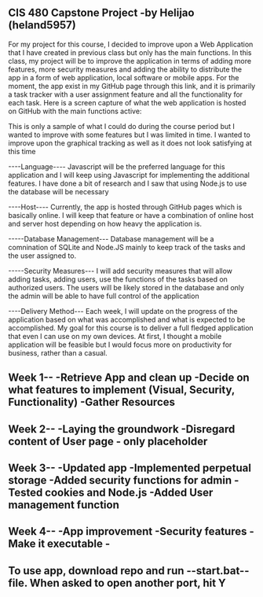 CIS 480 Capstone Project
-by Helijao (heland5957)
---------------------------------------------------------------------------------------------------------------------------------------------------------

For my project for this course, I decided to improve upon a Web Application that I have created in previous class but only has the main functions. In this class, my project will be to improve the application in terms of adding more features, more security measures and adding the ability to distribute the app in a form of web application, local software or mobile apps. For the moment, the app exist in my GitHub page through this link, and it is primarily a task tracker with a user assignment feature and all the functionality for each task. Here is a screen capture of what the web application is hosted on GitHub with the main functions active:

This is only a sample of what I could do during the course period but I wanted to improve with some features but I was limited in time. I wanted to improve upon the graphical tracking as well as it does not look satisfying at this time

----Language----
Javascript will be the preferred language for this application and I will keep using Javascript for implementing the additional features. I have done a bit of research and I saw that using Node.js to use the database will be necessary

----Host----
Currently, the app is hosted through GitHub pages which is basically online. I will keep that feature or have a combination of online host and server host depending on how heavy the application is.

-----Database Management---
Database management will be a comnination of SQLite and Node.JS mainly to keep track of the tasks and the user assigned to.

-----Security Measures---
I will add security measures that will allow adding tasks, adding users, use the functions of the tasks based on authorized users. The users will be likely stored in the database and only the admin will be able to have full control of the application

----Delivery Method---
Each week, I will update on the progress of the application based on what was accomplished and what is expected to be accomplished. My goal for this course is to deliver a full fledged application that even I can use on my own devices. At first, I thought a mobile application will be feasible but I would focus more on productivity for business, rather than a casual.

Week 1--
-Retrieve App and clean up
-Decide on what features to implement (Visual, Security, Functionality)
-Gather Resources
------------------------------------------------------------------------------------------------------------------------------------------------------------
Week 2--
-Laying the groundwork
-Disregard content of User page - only placeholder
------------------------------------------------------------------------------------------------------------------------------------------------------------
Week 3--
-Updated app
-Implemented perpetual storage
-Added security functions for admin
-Tested cookies and Node.js
-Added User management function
------------------------------------------------------------------------------------------------------------------------------------------------------------
Week 4--
-App improvement
-Security features
-Make it executable - 
--------------------------------------------------------------------------------------------------------------------------------------------------------------
To use app, download repo and run --start.bat-- file. When asked to open another port, hit Y
--------------------------------------------------------------------------------------------------------------------------------------------------------------
